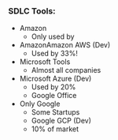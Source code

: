 
### SDLC Tools:
- Amazon
   - Only used by
- AmazonAmazon AWS (Dev)
  - Used by 33%!
- Microsoft Tools
  - Almost all companies
- Microsoft Azure (Dev)
  - Used by 20%
  - Google Office
- Only Google
  - Some Startups
  - Google GCP (Dev)
  - 10% of market
